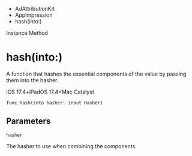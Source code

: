 

- AdAttributionKit
- AppImpression
-  hash(into:) 

Instance Method

# hash(into:)

A function that hashes the essential components of the value by passing them into the hasher.

iOS 17.4+iPadOS 17.4+Mac Catalyst

``` source
func hash(into hasher: inout Hasher)
```

## Parameters 

`hasher`  

The hasher to use when combining the components.

